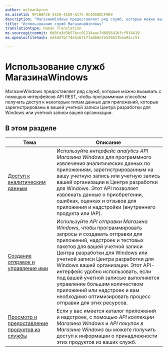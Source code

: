 ```yaml
---
author: mcleanbyron
ms.assetid: 9FCBAF2E-5419-4169-A17C-9C4058DCF909
description: "МагазинWindows предоставляет ряд служб, которые можно вызывать с помощью интерфейсов API REST, чтобы программным способом получать доступ к некоторым типам данных для приложений, которые зарегистрированы в вашей учетной записи Центра разработки для Windows или учетной записи вашей организации."
title: "Использование служб МагазинаWindows"
translationtype: Human Translation
ms.sourcegitcommit: 6d0fa3d3b57bcc01234aac7d6856416fcf9f4419
ms.openlocfilehash: ed5d27bf74e516717fa0b8e7e526617bea94cc51

---
```


# Использование служб МагазинаWindows




МагазинWindows предоставляет ряд служб, которые можно вызывать с помощью интерфейсов API REST, чтобы программным способом получать доступ к некоторым типам данных для приложений, которые зарегистрированы в вашей учетной записи Центра разработки для Windows или учетной записи вашей организации.

## В этом разделе


| Тема                                                                                                       | Описание                 |
|-------------------------------------------------------------------------------------------------------------|-----------------------------|
| [Доступ к аналитическим данным](access-analytics-data-using-windows-store-services.md) | Используйте *интерфейс analytics API Магазина Windows* для программного извлечения аналитических данных по приложениям, зарегистрированным на вашу учетную запись или учетную запись вашей организации в Центре разработки для Windows. Этот API позволяет извлекать данные о приобретении, ошибках, оценках и отзывов для приложения и надстройки (внутреннего продукта или IAP). |
| [Создание отправок и управление ими](create-and-manage-submissions-using-windows-store-services.md) | Используйте *API отправки Магазина Windows*, чтобы программировать запросы и создавать отправки для приложений, надстроек и тестовых пакетов для вашей учетной записи Центра разработки для Windows или учетной записи Центра разработки для Windows вашей организации. Этот API-интерфейс удобно использовать, если под вашей учетной записью выполняется управление большим количеством приложений или надстроек и вам необходимо оптимизировать процесс отправки для этих ресурсов. |
| [Просмотр и предоставление продуктов из службы](view-and-grant-products-from-a-service.md)  | Если у вас имеется каталог приложений и надстроек, с помощью *API коллекции Магазина Windows* и *API покупок в Магазине Windows* вы можете получить доступ к информации о принадлежности этих продуктов из ваших служб.  |



 

 

 



<!--HONumber=Aug16_HO5-->


